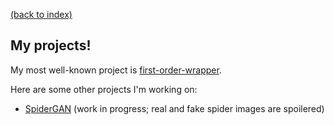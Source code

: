 [(back to index)](index.md)

## My projects!

My most well-known project is [first-order-wrapper](first-order-wrapper.md).

Here are some other projects I'm working on:
- [SpiderGAN](spidergan.md) (work in progress; real and fake spider images are spoilered)
